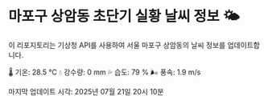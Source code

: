 
# 마포구 상암동 초단기 실황 날씨 정보 🌤️

이 리포지토리는 기상청 API를 사용하여 서울 마포구 상암동의 날씨 정보를 업데이트합니다. 

🌡️ 기온: 28.5 ℃
💧 강수량: 0 mm
💦 습도: 79 %
🌬️ 풍속: 1.9 m/s

마지막 업데이트 시각: 2025년 07월 21일 20시 10분    
